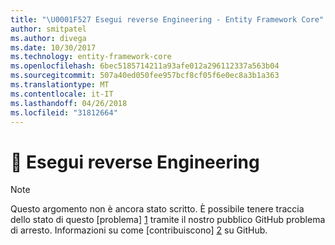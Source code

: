 ```yaml
---
title: "\U0001F527 Esegui reverse Engineering - Entity Framework Core"
author: smitpatel
ms.author: divega
ms.date: 10/30/2017
ms.technology: entity-framework-core
ms.openlocfilehash: 6bec5185714211a93afe012a296112337a563b04
ms.sourcegitcommit: 507a40ed050fee957bcf8cf05f6e0ec8a3b1a363
ms.translationtype: MT
ms.contentlocale: it-IT
ms.lasthandoff: 04/26/2018
ms.locfileid: "31812664"
---
```

# <a name="-reverse-engineering"></a>🔧 Esegui reverse Engineering

> [!NOTE]
> Questo argomento non è ancora stato scritto. È possibile tenere traccia dello stato di questo [problema] [ 1] tramite il nostro pubblico GitHub problema di arresto. Informazioni su come [contribuiscono] [ 2] su GitHub.


  [1]: https://github.com/aspnet/EntityFramework.Docs/issues/508
  [2]: https://github.com/aspnet/EntityFramework.Docs/blob/master/CONTRIBUTING.md
